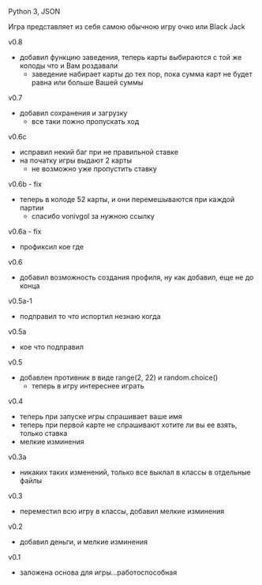 Python 3, JSON

Игра представляет из себя самою обычною игру очко или Black Jack

v0.8

- добавил функцию заведения, теперь карты выбираются с той же колоды что и Вам роздавали
    - заведение набирает карты до тех пор, пока сумма карт не будет равна или больше Вашей суммы

v0.7

- добавил сохранения и загрузку
    - все таки пожно пропускать ход

v0.6c

- исправил некий баг при не правильной ставке
- на початку игры выдают 2 карты
    - не возможно уже пропустить ставку

v0.6b - fix

- теперь в колоде 52 карты, и они перемешываются при каждой партии
    - спасибо vonivgol за нужною ссылку

v0.6a - fix

- профиксил кое где

v0.6

- добавил возможность создания профиля, ну как добавил, еще не до конца

v0.5a-1

- подправил то что испортил незнаю когда

v0.5a

- кое что подправил

v0.5

- добавлен противник в виде range(2, 22) и random.choice()
    - теперь в игру интереснее играть

v0.4

- теперь при запуске игры спрашивает ваше имя
- теперь при первой карте не спрашивают хотите ли вы ее взять, только ставка
- мелкие изминения

v0.3a

- никаких таких изменений, только все выклал в классы в отдельные файлы

v0.3

- переместил всю игру в классы, добавил мелкие изминения

v0.2

- добавил деньги, и мелкие изминения

v0.1

- заложена основа для игры...работоспособная